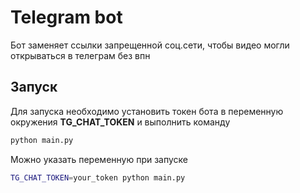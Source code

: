 # Telegram bot

Бот заменяет ссылки запрещенной соц.сети, чтобы видео могли открываться в телеграм без впн

## Запуск
Для запуска необходимо установить токен бота в переменную окружения **TG_CHAT_TOKEN**
и выполнить команду
```bash
python main.py
```
Можно указать переменную при запуске
```bash
TG_CHAT_TOKEN=your_token python main.py
```